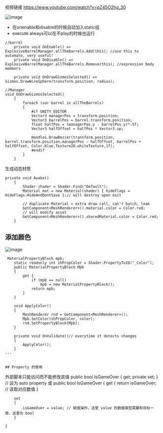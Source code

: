 视频链接 https://www.youtube.com/watch?v=pZ45O2hg_30
 
![image](https://user-images.githubusercontent.com/29577919/169755513-dbdb70e2-f220-4182-809d-0dfffb943d4a.png)
- 在onenable和disable的时候自动加入static组
- execute always可以在不play的时候也运行

```
//barrel
    private void OnEnable() => ExplosiveBarrelManager.allTheBarrels.Add(this); //use this to automate, very useful!
    private void OnDisable() => ExplosiveBarrelManager.allTheBarrels.Remove(this); //expression body members

    private void OnDrawGizmosSelected() => Gizmos.DrawWireSphere(transform.position, radius);
```
```
//Manager
void OnDrawGizmosSelected()
    {
        foreach (var barrel in allTheBarrels)
        {
            #if UNITY_EDITOR
            Vector3 managerPos = transform.position;
            Vector3 barrelPos = barrel.transform.position;
            float halfPos = (managerPos.y - barrelPos.y)*.5f;
            Vector3 halfOffset = halfPos * Vector3.up;

            Handles.DrawBezier(transform.position, barrel.transform.position,managerPos - halfOffset, barrelPos + halfOffset, Color.blue,Texture2D.whiteTexture,1f);
            #endif
        }
    }
```
生成动态材质
```
private void Awake()
    {
        Shader shader = Shader.Find("Default");
        Material mat = new Material(shader) { hideFlags = HideFlags.HideAndDontSave };// will destroy upon exit
        
        // duplicate Material = extra draw call, can't batch, leak
        GetComponent<MeshRenderer>().material.color = Color.red;
        // will modify asset
        GetComponent<MeshRenderer>().sharedMaterial.color = Color.red;
    }
```

## 添加颜色
![image](https://user-images.githubusercontent.com/29577919/169761986-a17732f6-7c88-4e9a-92ee-8e513430554a.png)

```
 MaterialPropertyBlock mpb;
    static readonly int shPropColor = Shader.PropertyToID("_Color");
    public MaterialPropertyBlock Mpb
    {
        get {
            if (mpb == null) 
                mpb = new MaterialPropertyBlock();
            return mpb;
        }
    }

    void ApplyColor()
    {
        MeshRenderer rnd = GetComponent<MeshRenderer>();
        Mpb.SetColor(shPropColor, color);
        rnd.SetPropertyBlock(Mpb);
    }

    private void OnValidate()// everytime it detects changes
    {
        ApplyColor();
    }
···


## Property 的使用
```
外部脚本只能访问而不能修改其值
    public bool IsGameOver { get; private set; } // 设为 auto property
或
    public bool IsGameOver
    {
        get
        {
            return isGameOver; // 读取对应数值
        }

        set
        {
            isGameOver = value; // 赋值操作，这里 value 的数据类型需要和目标一致，这里为 bool
        }

    }
```

